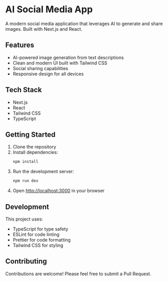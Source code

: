 # AI Social Media App

A modern social media application that leverages AI to generate and share images. Built with Next.js and React.

## Features

- AI-powered image generation from text descriptions
- Clean and modern UI built with Tailwind CSS
- Social sharing capabilities
- Responsive design for all devices

## Tech Stack

- Next.js
- React
- Tailwind CSS
- TypeScript

## Getting Started

1. Clone the repository
2. Install dependencies:
   ```bash
   npm install
   ```
3. Run the development server:
   ```bash
   npm run dev
   ```
4. Open [http://localhost:3000](http://localhost:3000) in your browser

## Development

This project uses:
- TypeScript for type safety
- ESLint for code linting
- Prettier for code formatting
- Tailwind CSS for styling

## Contributing

Contributions are welcome! Please feel free to submit a Pull Request.